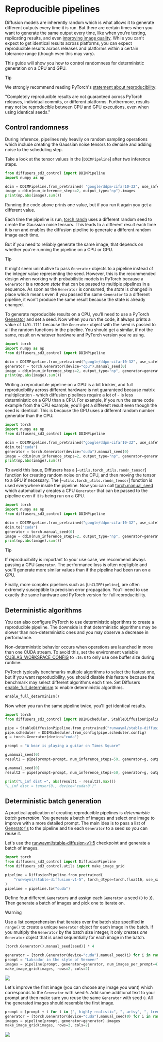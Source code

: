 <!--Copyright 2024 The HuggingFace Team. All rights reserved.

Licensed under the Apache License, Version 2.0 (the "License"); you may not use this file except in compliance with
the License. You may obtain a copy of the License at

http://www.apache.org/licenses/LICENSE-2.0

Unless required by applicable law or agreed to in writing, software distributed under the License is distributed on
an "AS IS" BASIS, WITHOUT WARRANTIES OR CONDITIONS OF ANY KIND, either express or implied. See the License for the
specific language governing permissions and limitations under the License.
-->

# Reproducible pipelines

Diffusion models are inherently random which is what allows it to generate different outputs every time it is run. But there are certain times when you want to generate the same output every time, like when you're testing, replicating results, and even [improving image quality](#deterministic-batch-generation). While you can't expect to get identical results across platforms, you can expect reproducible results across releases and platforms within a certain tolerance range (though even this may vary).

This guide will show you how to control randomness for deterministic generation on a CPU and GPU.

> [!TIP]
> We strongly recommend reading PyTorch's [statement about reproducibility](https://pytorch.org/docs/stable/notes/randomness.html):
>
> "Completely reproducible results are not guaranteed across PyTorch releases, individual commits, or different platforms. Furthermore, results may not be reproducible between CPU and GPU executions, even when using identical seeds."

## Control randomness

During inference, pipelines rely heavily on random sampling operations which include creating the
Gaussian noise tensors to denoise and adding noise to the scheduling step.

Take a look at the tensor values in the [`DDIMPipeline`] after two inference steps.

```python
from diffusers_sd3_control import DDIMPipeline
import numpy as np

ddim = DDIMPipeline.from_pretrained( "google/ddpm-cifar10-32", use_safetensors=True)
image = ddim(num_inference_steps=2, output_type="np").images
print(np.abs(image).sum())
```

Running the code above prints one value, but if you run it again you get a different value.

Each time the pipeline is run, [torch.randn](https://pytorch.org/docs/stable/generated/torch.randn.html) uses a different random seed to create the Gaussian noise tensors. This leads to a different result each time it is run and enables the diffusion pipeline to generate a different random image each time.

But if you need to reliably generate the same image, that depends on whether you're running the pipeline on a CPU or GPU.

> [!TIP]
> It might seem unintuitive to pass `Generator` objects to a pipeline instead of the integer value representing the seed. However, this is the recommended design when working with probabilistic models in PyTorch because a `Generator` is a *random state* that can be passed to multiple pipelines in a sequence. As soon as the `Generator` is consumed, the *state* is changed in place which means even if you passed the same `Generator` to a different pipeline, it won't produce the same result because the state is already changed.

<hfoptions id="hardware">
<hfoption id="CPU">

To generate reproducible results on a CPU, you'll need to use a PyTorch [Generator](https://pytorch.org/docs/stable/generated/torch.Generator.html) and set a seed. Now when you run the code, it always prints a value of `1491.1711` because the `Generator` object with the seed is passed to all the random functions in the pipeline. You should get a similar, if not the same, result on whatever hardware and PyTorch version you're using.

```python
import torch
import numpy as np
from diffusers_sd3_control import DDIMPipeline

ddim = DDIMPipeline.from_pretrained("google/ddpm-cifar10-32", use_safetensors=True)
generator = torch.Generator(device="cpu").manual_seed(0)
image = ddim(num_inference_steps=2, output_type="np", generator=generator).images
print(np.abs(image).sum())
```

</hfoption>
<hfoption id="GPU">

Writing a reproducible pipeline on a GPU is a bit trickier, and full reproducibility across different hardware is not guaranteed because matrix multiplication - which diffusion pipelines require a lot of - is less deterministic on a GPU than a CPU. For example, if you run the same code example from the CPU example, you'll get a different result even though the seed is identical. This is because the GPU uses a different random number generator than the CPU.

```python
import torch
import numpy as np
from diffusers_sd3_control import DDIMPipeline

ddim = DDIMPipeline.from_pretrained("google/ddpm-cifar10-32", use_safetensors=True)
ddim.to("cuda")
generator = torch.Generator(device="cuda").manual_seed(0)
image = ddim(num_inference_steps=2, output_type="np", generator=generator).images
print(np.abs(image).sum())
```

To avoid this issue, Diffusers has a [`~utils.torch_utils.randn_tensor`] function for creating random noise on the CPU, and then moving the tensor to a GPU if necessary. The [`~utils.torch_utils.randn_tensor`] function is used everywhere inside the pipeline. Now you can call [torch.manual_seed](https://pytorch.org/docs/stable/generated/torch.manual_seed.html) which automatically creates a CPU `Generator` that can be passed to the pipeline even if it is being run on a GPU.

```python
import torch
import numpy as np
from diffusers_sd3_control import DDIMPipeline

ddim = DDIMPipeline.from_pretrained("google/ddpm-cifar10-32", use_safetensors=True)
ddim.to("cuda")
generator = torch.manual_seed(0)
image = ddim(num_inference_steps=2, output_type="np", generator=generator).images
print(np.abs(image).sum())
```

> [!TIP]
> If reproducibility is important to your use case, we recommend always passing a CPU `Generator`. The performance loss is often negligible and you'll generate more similar values than if the pipeline had been run on a GPU.

Finally, more complex pipelines such as [`UnCLIPPipeline`], are often extremely
susceptible to precision error propagation. You'll need to use
exactly the same hardware and PyTorch version for full reproducibility.

</hfoption>
</hfoptions>

## Deterministic algorithms

You can also configure PyTorch to use deterministic algorithms to create a reproducible pipeline. The downside is that deterministic algorithms may be slower than non-deterministic ones and you may observe a decrease in performance.

Non-deterministic behavior occurs when operations are launched in more than one CUDA stream. To avoid this, set the environment variable [CUBLAS_WORKSPACE_CONFIG](https://docs.nvidia.com/cuda/cublas/index.html#results-reproducibility) to `:16:8` to only use one buffer size during runtime.

PyTorch typically benchmarks multiple algorithms to select the fastest one, but if you want reproducibility, you should disable this feature because the benchmark may select different algorithms each time. Set Diffusers [enable_full_determinism](https://github.com/huggingface/diffusers/blob/142f353e1c638ff1d20bd798402b68f72c1ebbdd/src/diffusers/utils/testing_utils.py#L861) to enable deterministic algorithms.

```py
enable_full_determinism()
```

Now when you run the same pipeline twice, you'll get identical results.

```py
import torch
from diffusers_sd3_control import DDIMScheduler, StableDiffusionPipeline

pipe = StableDiffusionPipeline.from_pretrained("runwayml/stable-diffusion-v1-5", use_safetensors=True).to("cuda")
pipe.scheduler = DDIMScheduler.from_config(pipe.scheduler.config)
g = torch.Generator(device="cuda")

prompt = "A bear is playing a guitar on Times Square"

g.manual_seed(0)
result1 = pipe(prompt=prompt, num_inference_steps=50, generator=g, output_type="latent").images

g.manual_seed(0)
result2 = pipe(prompt=prompt, num_inference_steps=50, generator=g, output_type="latent").images

print("L_inf dist =", abs(result1 - result2).max())
"L_inf dist = tensor(0., device='cuda:0')"
```

## Deterministic batch generation

A practical application of creating reproducible pipelines is *deterministic batch generation*. You generate a batch of images and select one image to improve with a more detailed prompt. The main idea is to pass a list of [Generator's](https://pytorch.org/docs/stable/generated/torch.Generator.html) to the pipeline and tie each `Generator` to a seed so you can reuse it.

Let's use the [runwayml/stable-diffusion-v1-5](https://huggingface.co/runwayml/stable-diffusion-v1-5) checkpoint and generate a batch of images.

```py
import torch
from diffusers_sd3_control import DiffusionPipeline
from diffusers_sd3_control.utils import make_image_grid

pipeline = DiffusionPipeline.from_pretrained(
    "runwayml/stable-diffusion-v1-5", torch_dtype=torch.float16, use_safetensors=True
)
pipeline = pipeline.to("cuda")
```

Define four different `Generator`s and assign each `Generator` a seed (`0` to `3`). Then generate a batch of images and pick one to iterate on.

> [!WARNING]
> Use a list comprehension that iterates over the batch size specified in `range()` to create a unique `Generator` object for each image in the batch. If you multiply the `Generator` by the batch size integer, it only creates *one* `Generator` object that is used sequentially for each image in the batch.
>
> ```py
> [torch.Generator().manual_seed(seed)] * 4
> ```

```python
generator = [torch.Generator(device="cuda").manual_seed(i) for i in range(4)]
prompt = "Labrador in the style of Vermeer"
images = pipeline(prompt, generator=generator, num_images_per_prompt=4).images[0]
make_image_grid(images, rows=2, cols=2)
```

<div class="flex justify-center">
    <img src="https://huggingface.co/datasets/diffusers/diffusers-images-docs/resolve/main/reusabe_seeds.jpg"/>
</div>

Let's improve the first image (you can choose any image you want) which corresponds to the `Generator` with seed `0`. Add some additional text to your prompt and then make sure you reuse the same `Generator` with seed `0`. All the generated images should resemble the first image.

```python
prompt = [prompt + t for t in [", highly realistic", ", artsy", ", trending", ", colorful"]]
generator = [torch.Generator(device="cuda").manual_seed(0) for i in range(4)]
images = pipeline(prompt, generator=generator).images
make_image_grid(images, rows=2, cols=2)
```

<div class="flex justify-center">
    <img src="https://huggingface.co/datasets/diffusers/diffusers-images-docs/resolve/main/reusabe_seeds_2.jpg"/>
</div>
